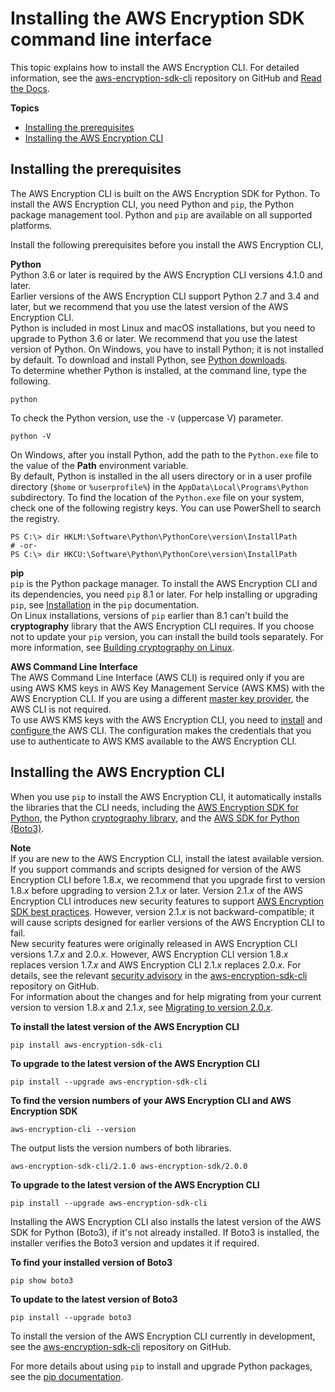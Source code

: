 # Installing the AWS Encryption SDK command line interface<a name="crypto-cli-install"></a>

This topic explains how to install the AWS Encryption CLI\. For detailed information, see the [aws\-encryption\-sdk\-cli](https://github.com/aws/aws-encryption-sdk-cli/) repository on GitHub and [Read the Docs](https://aws-encryption-sdk-cli.readthedocs.io/en/latest/)\.

**Topics**
+ [Installing the prerequisites](#crypto-cli-prerequisites)
+ [Installing the AWS Encryption CLI](#install-sdk-cli)

## Installing the prerequisites<a name="crypto-cli-prerequisites"></a>

The AWS Encryption CLI is built on the AWS Encryption SDK for Python\. To install the AWS Encryption CLI, you need Python and `pip`, the Python package management tool\. Python and `pip` are available on all supported platforms\.

Install the following prerequisites before you install the AWS Encryption CLI, 

**Python**  
Python 3\.6 or later is required by the AWS Encryption CLI versions 4\.1\.0 and later\.  
Earlier versions of the AWS Encryption CLI support Python 2\.7 and 3\.4 and later, but we recommend that you use the latest version of the AWS Encryption CLI\.  
Python is included in most Linux and macOS installations, but you need to upgrade to Python 3\.6 or later\. We recommend that you use the latest version of Python\. On Windows, you have to install Python; it is not installed by default\. To download and install Python, see [Python downloads](https://www.python.org/downloads/)\.  
To determine whether Python is installed, at the command line, type the following\.  

```
python
```
To check the Python version, use the `-V` \(uppercase V\) parameter\.  

```
python -V
```
On Windows, after you install Python, add the path to the `Python.exe` file to the value of the **Path** environment variable\.   
By default, Python is installed in the all users directory or in a user profile directory \(`$home` or `%userprofile%`\) in the `AppData\Local\Programs\Python` subdirectory\. To find the location of the `Python.exe` file on your system, check one of the following registry keys\. You can use PowerShell to search the registry\.   

```
PS C:\> dir HKLM:\Software\Python\PythonCore\version\InstallPath
# -or-
PS C:\> dir HKCU:\Software\Python\PythonCore\version\InstallPath
```

**pip**  
`pip` is the Python package manager\. To install the AWS Encryption CLI and its dependencies, you need `pip` 8\.1 or later\. For help installing or upgrading `pip`, see [Installation](https://pip.pypa.io/en/latest/installing/) in the `pip` documentation\.  
On Linux installations, versions of `pip` earlier than 8\.1 can't build the **cryptography** library that the AWS Encryption CLI requires\. If you choose not to update your `pip` version, you can install the build tools separately\. For more information, see [Building cryptography on Linux](https://cryptography.io/en/latest/installation.html#building-cryptography-on-linux)\.

**AWS Command Line Interface**  
The AWS Command Line Interface \(AWS CLI\) is required only if you are using AWS KMS keys in AWS Key Management Service \(AWS KMS\) with the AWS Encryption CLI\. If you are using a different [master key provider](concepts.md#master-key-provider), the AWS CLI is not required\.  
To use AWS KMS keys with the AWS Encryption CLI, you need to [install](https://docs.aws.amazon.com/cli/latest/userguide/installing.html) and [configure ](http://docs.aws.amazon.com/cli/latest/userguide/cli-chap-getting-started.html#cli-quick-configuration) the AWS CLI\. The configuration makes the credentials that you use to authenticate to AWS KMS available to the AWS Encryption CLI\. 

## Installing the AWS Encryption CLI<a name="install-sdk-cli"></a>

When you use `pip` to install the AWS Encryption CLI, it automatically installs the libraries that the CLI needs, including the [AWS Encryption SDK for Python](python.md), the Python [cryptography library](https://cryptography.io/en/latest/), and the [AWS SDK for Python \(Boto3\)](https://boto3.amazonaws.com/v1/documentation/api/latest/index.html)\.

**Note**  
If you are new to the AWS Encryption CLI, install the latest available version\.   
If you support commands and scripts designed for version of the AWS Encryption CLI before 1\.8\.*x*, we recommend that you upgrade first to version 1\.8\.*x* before upgrading to version 2\.1\.*x* or later\. Version 2\.1\.*x* of the AWS Encryption CLI introduces new security features to support [AWS Encryption SDK best practices](best-practices.md)\. However, version 2\.1\.*x* is not backward\-compatible; it will cause scripts designed for earlier versions of the AWS Encryption CLI to fail\.   
New security features were originally released in AWS Encryption CLI versions 1\.7\.*x* and 2\.0\.*x*\. However, AWS Encryption CLI version 1\.8\.*x* replaces version 1\.7\.*x* and AWS Encryption CLI 2\.1\.*x* replaces 2\.0\.*x*\. For details, see the relevant [security advisory](https://github.com/aws/aws-encryption-sdk-cli/security/advisories/GHSA-2xwp-m7mq-7q3r) in the [aws\-encryption\-sdk\-cli](https://github.com/aws/aws-encryption-sdk-cli/) repository on GitHub\.  
For information about the changes and for help migrating from your current version to version 1\.8\.*x* and 2\.1\.*x*, see [Migrating to version 2\.0\.*x*](migration.md)\.

**To install the latest version of the AWS Encryption CLI**  

```
pip install aws-encryption-sdk-cli
```

**To upgrade to the latest version of the AWS Encryption CLI**  

```
pip install --upgrade aws-encryption-sdk-cli
```

**To find the version numbers of your AWS Encryption CLI and AWS Encryption SDK**  

```
aws-encryption-cli --version
```
The output lists the version numbers of both libraries\.  

```
aws-encryption-sdk-cli/2.1.0 aws-encryption-sdk/2.0.0
```

**To upgrade to the latest version of the AWS Encryption CLI**  

```
pip install --upgrade aws-encryption-sdk-cli
```

Installing the AWS Encryption CLI also installs the latest version of the AWS SDK for Python \(Boto3\), if it's not already installed\. If Boto3 is installed, the installer verifies the Boto3 version and updates it if required\.

**To find your installed version of Boto3**  

```
pip show boto3
```

**To update to the latest version of Boto3**  

```
pip install --upgrade boto3
```

To install the version of the AWS Encryption CLI currently in development, see the [aws\-encryption\-sdk\-cli](https://github.com/aws/aws-encryption-sdk-cli/) repository on GitHub\.

For more details about using `pip` to install and upgrade Python packages, see the [pip documentation](https://pip.pypa.io/en/stable/quickstart/)\.
